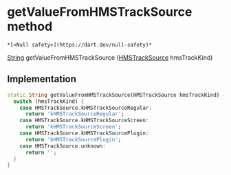 


# getValueFromHMSTrackSource method




    *[<Null safety>](https://dart.dev/null-safety)*




[String](https://api.flutter.dev/flutter/dart-core/String-class.html) getValueFromHMSTrackSource
([HMSTrackSource](../../hmssdk_flutter/HMSTrackSource-class.md) hmsTrackKind)








## Implementation

```dart
static String getValueFromHMSTrackSource(HMSTrackSource hmsTrackKind) {
  switch (hmsTrackKind) {
    case HMSTrackSource.kHMSTrackSourceRegular:
      return 'kHMSTrackSourceRegular';
    case HMSTrackSource.kHMSTrackSourceScreen:
      return 'kHMSTrackSourceScreen';
    case HMSTrackSource.kHMSTrackSourcePlugin:
      return 'kHMSTrackSourcePlugin';
    case HMSTrackSource.unknown:
      return '';
  }
}
```







